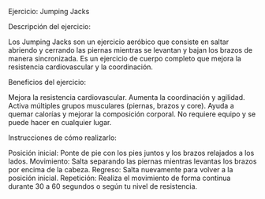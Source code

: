 Ejercicio: Jumping Jacks


Descripción del ejercicio:

Los Jumping Jacks son un ejercicio aeróbico que consiste en saltar abriendo y cerrando las piernas mientras se levantan y bajan los brazos de manera sincronizada.
 Es un ejercicio de cuerpo completo que mejora la resistencia cardiovascular y la coordinación.


Beneficios del ejercicio:

Mejora la resistencia cardiovascular. Aumenta la coordinación y agilidad.
 Activa múltiples grupos musculares (piernas, brazos y core). Ayuda a quemar calorías y mejorar la composición corporal.
 No requiere equipo y se puede hacer en cualquier lugar.



Instrucciones de cómo realizarlo:

Posición inicial: Ponte de pie con los pies juntos y los brazos relajados a los lados. Movimiento: Salta separando las piernas mientras levantas los brazos por encima de la cabeza.
 Regreso: Salta nuevamente para volver a la posición inicial.
 Repetición:
 Realiza el movimiento de forma continua durante 30 a 60 segundos o según tu nivel de resistencia.




